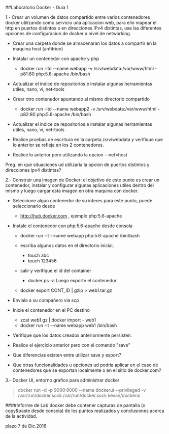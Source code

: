 ##Laboratorio Docker - Guia 1

1.- Crear un volumen de datos compartido entre varios contenedores docker utilizando como servicio una aplicacion web, para ello mapear el http en puertos distintos o en direcciones IPv4 distintas, use las diferentes opciones de configuracion de docker a nivel de networking.


- Crear una carpeta donde se almacenaran los datos a compartir en la maquina host (anfitrion)
- Instalar un contenedor con apache y php
  - docker run -itd --name webapp -v /srv/webdata:/var/www/html -p81:80 php:5.6-apache /bin/bash

- Actualizar el indice de repositorios e instalar algunas herramientas utiles, nano, vi, net-tools
- Crear otro contenedor apuntando al mismo directorio compartido
  - docker run -itd --name webapp2 -v /srv/webdata:/var/www/html -p82:80 php:5.6-apache /bin/bash
- Actualizar el indice de repositorios e instalar algunas herramientas utiles, nano, vi, net-tools
- Realice pruebas de escritura en la carpeta /srv/webdata y verifique que lo anterior se refleja en los 2 contenedores.
- Realice lo anterior pero utilizando la opcion --net=host

Preg. en que situaciones ud utilizaria la opcion de puertos distintos y direcciones ipv4 distintas?


2.- Construir una imagen de Docker: el objetivo de este punto es crear un contenedor, instalar y configurar algunas aplicaciones utiles dentro del mismo y luego cargar esta imagen en otra maquina con docker.

- Seleccione algun contenedor de su interes para este punto, puede seleccionarlo desde

  - http://hub.docker.com , ejemplo php:5.6-apache
  
- Instale el contenedor con php:5.6-apache desde consola

  - docker run -it --name webapp  php:5.6-apache /bin/bash
  - escriba algunos datos en el directorio inicial,
    - touch abc
    - touch 123456
  - salir y verifique el id del container
    - docker ps -a
Luego exporte el contenedor

  - docker export CONT_ID | gzip > web1.tar.gz
  
- Enviala a su compañero via scp

- Inicie el contenedor en el PC destino

  - zcat web1.gz | docker import - web1
  - docker run -it --name webapp  web1 /bin/bash
  
- Verifique que los datos creados anteriormente persisten.

- Realice el ejercicio anterior pero con el comando "save"

- Que diferencias existen entre utilizar save y export?

- Que otras funcionalidades u opciones ud podria aplicar en el caso de contenedores que se exportan localmente o en el sitio de docker.com?


3.- Docker UI, entorno grafico para administrar docker

> docker run -d -p 9000:9000 --name dockerui --privileged -v /var/run/docker.sock:/var/run/docker.sock kevan/dockerui


####Informe de Lab docker debe contener capturas de pantalla (o copy&paste desde consola) de los puntos realizados y conclusiones acerca de la actividad.

plazo 7 de Dic.2016
